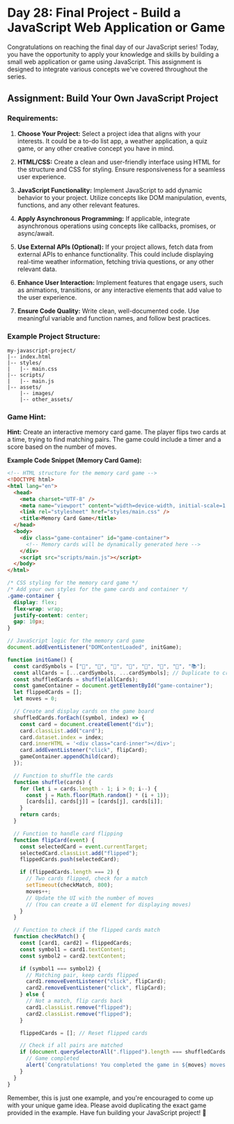 # Day 28: Final Project - Build a JavaScript Web Application or Game

Congratulations on reaching the final day of our JavaScript series! Today, you have the opportunity to apply your knowledge and skills by building a small web application or game using JavaScript. This assignment is designed to integrate various concepts we've covered throughout the series.

## Assignment: Build Your Own JavaScript Project

### Requirements:

1. **Choose Your Project:** Select a project idea that aligns with your interests. It could be a to-do list app, a weather application, a quiz game, or any other creative concept you have in mind.

2. **HTML/CSS:** Create a clean and user-friendly interface using HTML for the structure and CSS for styling. Ensure responsiveness for a seamless user experience.

3. **JavaScript Functionality:** Implement JavaScript to add dynamic behavior to your project. Utilize concepts like DOM manipulation, events, functions, and any other relevant features.

4. **Apply Asynchronous Programming:** If applicable, integrate asynchronous operations using concepts like callbacks, promises, or async/await.

5. **Use External APIs (Optional):** If your project allows, fetch data from external APIs to enhance functionality. This could include displaying real-time weather information, fetching trivia questions, or any other relevant data.

6. **Enhance User Interaction:** Implement features that engage users, such as animations, transitions, or any interactive elements that add value to the user experience.

7. **Ensure Code Quality:** Write clean, well-documented code. Use meaningful variable and function names, and follow best practices.

### Example Project Structure:

```plaintext
my-javascript-project/
|-- index.html
|-- styles/
|   |-- main.css
|-- scripts/
|   |-- main.js
|-- assets/
    |-- images/
    |-- other_assets/
```

### Game Hint:

**Hint:** Create an interactive memory card game. The player flips two cards at a time, trying to find matching pairs. The game could include a timer and a score based on the number of moves.

**Example Code Snippet (Memory Card Game):**

```html
<!-- HTML structure for the memory card game -->
<!DOCTYPE html>
<html lang="en">
  <head>
    <meta charset="UTF-8" />
    <meta name="viewport" content="width=device-width, initial-scale=1.0" />
    <link rel="stylesheet" href="styles/main.css" />
    <title>Memory Card Game</title>
  </head>
  <body>
    <div class="game-container" id="game-container">
      <!-- Memory cards will be dynamically generated here -->
    </div>
    <script src="scripts/main.js"></script>
  </body>
</html>
```

```css
/* CSS styling for the memory card game */
/* Add your own styles for the game cards and container */
.game-container {
  display: flex;
  flex-wrap: wrap;
  justify-content: center;
  gap: 10px;
}
```

```javascript
// JavaScript logic for the memory card game
document.addEventListener("DOMContentLoaded", initGame);

function initGame() {
  const cardSymbols = ["🌟", "🎉", "🌈", "🚀", "🎨", "🍕", "🎸", "📚"];
  const allCards = [...cardSymbols, ...cardSymbols]; // Duplicate to create pairs
  const shuffledCards = shuffle(allCards);
  const gameContainer = document.getElementById("game-container");
  let flippedCards = [];
  let moves = 0;

  // Create and display cards on the game board
  shuffledCards.forEach((symbol, index) => {
    const card = document.createElement("div");
    card.classList.add("card");
    card.dataset.index = index;
    card.innerHTML = '<div class="card-inner"></div>';
    card.addEventListener("click", flipCard);
    gameContainer.appendChild(card);
  });

  // Function to shuffle the cards
  function shuffle(cards) {
    for (let i = cards.length - 1; i > 0; i--) {
      const j = Math.floor(Math.random() * (i + 1));
      [cards[i], cards[j]] = [cards[j], cards[i]];
    }
    return cards;
  }

  // Function to handle card flipping
  function flipCard(event) {
    const selectedCard = event.currentTarget;
    selectedCard.classList.add("flipped");
    flippedCards.push(selectedCard);

    if (flippedCards.length === 2) {
      // Two cards flipped, check for a match
      setTimeout(checkMatch, 800);
      moves++;
      // Update the UI with the number of moves
      // (You can create a UI element for displaying moves)
    }
  }

  // Function to check if the flipped cards match
  function checkMatch() {
    const [card1, card2] = flippedCards;
    const symbol1 = card1.textContent;
    const symbol2 = card2.textContent;

    if (symbol1 === symbol2) {
      // Matching pair, keep cards flipped
      card1.removeEventListener("click", flipCard);
      card2.removeEventListener("click", flipCard);
    } else {
      // Not a match, flip cards back
      card1.classList.remove("flipped");
      card2.classList.remove("flipped");
    }

    flippedCards = []; // Reset flipped cards

    // Check if all pairs are matched
    if (document.querySelectorAll(".flipped").length === shuffledCards.length) {
      // Game completed
      alert(`Congratulations! You completed the game in ${moves} moves.`);
    }
  }
}
```

Remember, this is just one example, and you're encouraged to come up with your unique game idea. Please avoid duplicating the exact game provided in the example. Have fun building your JavaScript project! 🎉

